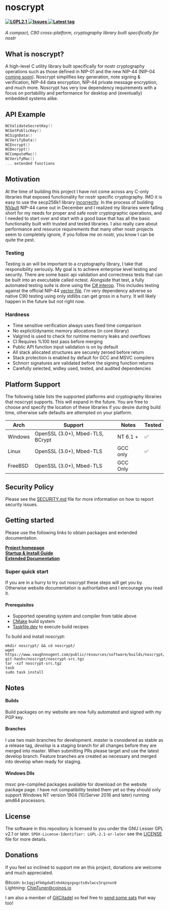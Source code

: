 ﻿
# noscrypt  

<h4 align="left">
  <a href="https://github.com/VnUgE/noscrypt/blob/master/LICENSE">
    <img src="https://img.shields.io/badge/license-LGPL2.1-green.svg" alt="LGPL2.1" />
  </a>
  <a href="https://www.vaughnnugent.com/Resources/Software/Modules/noscrypt-issues">
    <img src="https://img.shields.io/badge/dynamic/json?url=https%3A%2F%2Fwww.vaughnnugent.com%2Fapi%2Fgit%2Fissues%3Fmodule%3Dnoscrypt&query=%24%5B'result'%5D.length&label=all%20issues" alt="Issues"/>
  </a>
  <a href="https://github.com/VnUgE/noscrypt/tags">
    <img src="https://img.shields.io/github/v/tag/vnuge/noscrypt" alt="Latest tag"/>
  </a>
</h4>

*A compact, C90 cross-platform, cryptography library built specifically for nostr*

## What is noscrypt?
A high-level C utility library built specifically for nostr cryptography operations such as those defined in NIP-01 and the new NIP-44 (NIP-04 [coming soon](https://www.vaughnnugent.com/Resources/Software/Modules/noscrypt-issues?id=42)). Noscrypt simplifies key generation, note signing & verification, NIP-44 data encryption, NIP-44 private message encryption, and much more. Noscrypt has very low dependency requirements with a focus on portability and performance for desktop and (eventually) embedded systems alike.

## API Example
```C
NCValidateSecretKey()
NCGetPublicKey()
NCSignData()
NCVerifyData()
NCEncrypt()
NCDecrypt()
NCComputeMac()
NCVerifyMac()
... extended functions
```

## Motivation
At the time of building this project I have not come across any C-only libraries that exposed functionality for nostr specific cryptography. IMO it is easy to use the secp256k1 library [incorrectly](https://www.vaughnnugent.com/blog/d9ab8a46cfa8d6bd59cf048fec8d73ffc44f881c). In the process of building [NVault](https://www.vaughnnugent.com/resources/software/modules/nvault) NIP-44 came out in December and I realized my libraries were falling short for my needs for proper and safe nostr cryptographic operations, and I needed to start over and start with a good base that has all the basic functionality built with trusted and tested libraries. I also really care about performance and resource requirements that many other nostr projects seem to completely ignore, if you follow me on nostr, you know I can be quite the pest.

### Testing
Testing is an will be important to a cryptography library, I take that responsibility seriously. My goal is to achieve enterprise level testing and security. There are some basic api validation and correctness tests that can be built into an executable called nctest. Alongside that test, a fully automated testing suite is done using the [C# interop](wrappers/dotnet/VNLib.Utils.Cryptography.Noscrypt/tests/). This includes testing against the official NIP-44 [vector file](https://github.com/paulmillr/nip44/blob/main/nip44.vectors.json). I'm very dependency adverse so native C90 testing using only stdlibs can get gross in a hurry. It will likely happen in the future but not right now. 

### Hardness
- Time sensitive verification always uses fixed time comparison
- No explicit/dynamic memory allocations (in core library)
- Valgrind is used to check for runtime memory leaks and overflows
- CI Requires %100 test pass before merging
- Public API function input validation is on by default
- All stack allocated structures are securely zeroed before return
- Stack protection is enabled by default for GCC and MSVC compilers
- Schnorr signatures are validated before the signing function returns
- Carefully selected, widley used, tested, and audited dependencies

## Platform Support
The following table lists the supported platforms and cryptography libraries that noscrypt supports. This will expand in the future. You are free to choose and specify the location of these libraries if you desire during build time, otherwise safe defaults are attempted on your platform.

| Arch | Support | Notes | Tested |
| ----- | ---------- | ------- | ------- |
| Windows | OpenSSL (3.0+), Mbed-TLS, BCrypt | NT 6.1 + | ✅ |
| Linux   | OpenSSL (3.0+), Mbed-TLS         | GCC only | ✅ |
| FreeBSD | OpenSSL (3.0+), Mbed-TLS         | GCC Only |    |

## Security Policy
Please see the [SECURITY.md](SECURITY.md) file for more information on how to report security issues.

## Getting started
Please use the following links to obtain packages and extended documentation.

[__Project homepage__](https://www.vaughnnugent.com/resources/software/modules/noscrypt)  
[__Startup & Install Guide__](https://www.vaughnnugent.com/resources/software/articles/62ca932f68b8e0b1b99dca6e1c9ffe5538205efb)  
[__Extended Documentation__](https://www.vaughnnugent.com/resources/software/articles?tags=docs,_noscrypt)  

### Super quick start
If you are in a hurry to try out noscrypt these steps will get you by. Otherwise website documentation is authoritative and I encourage you read it.

#### Prerequisites
- Supported operating system and compiler from table above
- [CMake](https://cmake.org/download) build system
- [Taskfile.dev](https://taskfile.dev) to execute build recipes

To build and install noscrypt:
```shell
mkdir noscrypt/ && cd noscrypt/
wget https://www.vaughnnugent.com/public/resources/software/builds/noscrypt/<master-git-hash>/noscrypt/noscrypt-src.tgz
tar -xzf noscrypt-src.tgz
task
sudo task install
```

## Notes
#### Builds
Build packages on my website are now fully automated and signed with my PGP key.

#### Branches
I use two main branches for development. *master* is considered as stable as a release tag, *develop* is a staging branch for all changes before they are merged into master. When submitting PRs please target and use the latest develop branch. Feature branches are created as necessary and merged into develop when ready for staging.

#### Windows Dlls
msvc pre-compiled packages available for download on the website package page. I have not compatibility tested them yet so they should only support Windows NT version 1904 (10/Server 2016 and later) running amd64 processors. 

## License
The software in this repository is licensed to you under the GNU Lesser GPL v2.1 or later. `SPDX-License-Identifier: LGPL-2.1-or-later` see the [LICENSE](LICENSE) file for more details.  

## Donations
If you feel so inclined to support me an this project, donations are welcome and much appreciated.

Bitcoin: `bc1qgj4fk6gdu8lnhd4zqzgxgcts0vlwcv3rqznxn9`  
Lightning: ChipTuner@coinos.io

I am also a member of [GitCitadel](https://next.nostrudel.ninja/#/wiki/topic/gitcitadel-project) so feel free to [send some sats](https://geyser.fund/project/gitcitadel) that way too!

